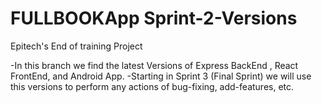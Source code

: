 # FULLBOOKApp Sprint-2-Versions
Epitech's End of training Project

-In this branch we find the latest Versions of Express BackEnd , React FrontEnd, and Android App.
-Starting in Sprint 3 (Final Sprint) we will use this versions to perform any actions of bug-fixing, add-features, etc. 

